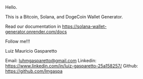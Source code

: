 Hello.

This is a Bitcoin, Solana, and DogeCoin Wallet Generator.

Read our documentation in https://solana-wallet-generator.onrender.com/docs

Follow me!!!

Luiz Mauricio Gasparetto

Email: luhmgasparetto@gmail.com
Linkedin: https://www.linkedin.com/in/luiz-gasparetto-25a158257/
Github: https://github.com/lmgaspa